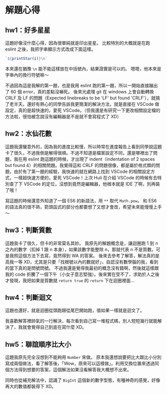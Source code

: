 # 解題心得
## hw1：好多星星
這題好像沒什麼心得，因為很單純就是印出星星。
比較特別的大概就是在跑 eslint 之後，我把字串顯示方式改成下面這樣。
```javascript
`${printStar(i)}\n`
```
本來還在猶豫 `\n` 能不能這樣放在中括號內，結果證實是可以的。
嗯嗯，他本來是字串內的換行符號嘛～

不過因為這是我解的第一題，也是我用 eslint 跑的第一題，所以一開始直接蹦出了 60 個 error，真的差點沒嚇死。
後來光處理 git 在 windows 上會自動轉換 CRLF 及 LF 的問題（Expected linebreaks to be 'LF' but found 'CRLF'），就搞了老半天。還好有熱心的同學告訴我更簡潔的解決方法，就是直接在 VSCode 做設定，真的是超快速的，愛死 VSCode。（但我還是有研究一下更改相關設定檔的方法啦，很怕被念說沒有編輯器是不是就不會寫程式了 XD）
## hw2：水仙花數
這題我還蠻意外的，因為我的進度比較慢，所以時常在進度報告上看到同學說這題卡了很久，不過我倒是解得很順。不過不知道是檔案設定不同，還是哪裡出了問題，我在用 eslint 跑這題的時候，才出現了 indent（indentation of 2 spaces but found 4）的相關問題。我覺得這和 CRLF 的問題很像，都是屬於格式類的問題，由於有了第一題的經驗，我快速的就在網路上找到 VSCode 的相關設定方式，一樣超快速方便的，愛死 VSCode！上次 Huli 在介紹 VSCode 的時候有去特別查了下 VSCode 的定位，沒想到竟然是編輯器，他根本就是 IDE 了啊，別再裝了哦！

寫這題的時候還意外知道了一個 ES6 的新語法，用 `**` 取代 `Math.pow`。
和 ES6 的語法真的很不熟，箭頭函式的部分也都要想了又想才會改，希望未來能慢慢上手～
## hw3：判斷質數
這題我卡了很久，但卡的非常莫名其妙。
我原先的解題概念是，讓迴圈跑 1 到 n 之內的數字（扣掉 1 跟 n 本身），如果該數字能整除 n，那就代表 n 不是質數。可是我照這個方法下去寫，竟然得到 WA 的答案。
後來去參考了解答，解法真的是高我一等 XD，尤其是只要「找根號以內的數就好」，自認沒有數學腦的我，看到的當下真的是問號問號。
不過我還是覺得我最初的概念沒有錯啊，然後就這樣跟我的 code 折騰了一個下午（小女子意志堅強）。後來實在受不了，求助於人之後才發現，我把如果是質數就 `return true` 的 `return` 下在迴圈裡面...
## hw4：判斷迴文
這題也還好，就是迴圈從頭跑跟從尾巴開始跑，值如果一樣就是迴文了。

我喜歡解答裡帥氣的一行解決，每次看到自己寫一堆程式碼，別人短短幾行就能解決了，我就會覺得自己到底在寫什麼 XD。
## hw5：聯誼順序比大小
這題我原先完全沒想到不能夠用 `Number` 來做。
原本我還想說要把比大跟比小分別寫成兩個做法，看了解答後，「Wow，原來可以這樣做」。利用交換位置來透過同個方法得到想要的答案，這個解法如果沒看解答我大概想不出來。

同時也從補充解法中，認識了 `BigInt` 這個新的數字型態，有種神奇的感覺，好像再大的數值都裝得下 XD。